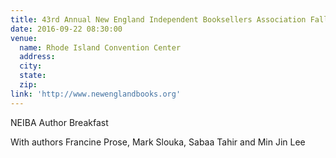 ```yaml
---
title: 43rd Annual New England Independent Booksellers Association Fall Conference
date: 2016-09-22 08:30:00
venue:
  name: Rhode Island Convention Center
  address:
  city:
  state:
  zip:
link: 'http://www.newenglandbooks.org'
---
```



NEIBA Author Breakfast

With authors Francine Prose, Mark Slouka, Sabaa Tahir and Min Jin Lee